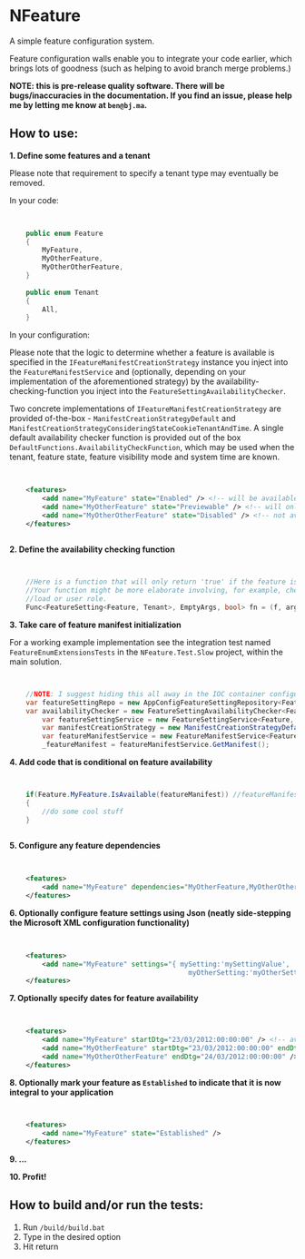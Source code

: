 NFeature
====

A simple feature configuration system. 

Feature configuration walls enable you to integrate your code earlier, which brings lots of goodness (such as helping to avoid branch merge problems.)

**NOTE: this is pre-release quality software. There will be bugs/inaccuracies in the documentation. If you find an issue, please help me by letting me know at ```ben@bj.ma```.**

How to use:
--------
**1. Define some features and a tenant**

Please note that requirement to specify a tenant type may eventually be removed.	
	
In your code:

```C#

	
	public enum Feature
	{
		MyFeature,
		MyOtherFeature,
		MyOtherOtherFeature,
	}
		
	public enum Tenant
	{
		All, 
	}

```

In your configuration:

Please note that the logic to determine whether a feature is available is specified in the ```IFeatureManifestCreationStrategy``` instance you inject into the ```FeatureManifestService``` and (optionally, depending on your implementation of the aforementioned strategy) by the availability-checking-function you inject into the ```FeatureSettingAvailabilityChecker```. 

Two concrete implementations of ```IFeatureManifestCreationStrategy``` are provided of-the-box - ```ManifestCreationStrategyDefault``` and ```ManifestCreationStrategyConsideringStateCookieTenantAndTime```. A single default availability checker function is provided out of the box ```DefaultFunctions.AvailabilityCheckFunction```, which may be used when the tenant, feature state, feature visibility mode and system time are known.

```XML

	
    <features>
		<add name="MyFeature" state="Enabled" /> <!-- will be available to all -->
		<add name="MyOtherFeature" state="Previewable" /> <!-- will only be available to users who meet the feature-preview criteria* -->
		<add name="MyOtherOtherFeature" state="Disabled" /> <!-- not available -->
	</features>
	
```

**2. Define the availability checking function**


```C#


	//Here is a function that will only return 'true' if the feature is TestFeatureA
	//Your function might be more elaborate involving, for example, checking of site 
	//load or user role. 
	Func<FeatureSetting<Feature, Tenant>, EmptyArgs, bool> fn = (f, args) => f == Feature.TestFeatureA; 

```

**3. Take care of feature manifest initialization**

For a working example implementation see the integration test named ```FeatureEnumExtensionsTests``` in the ```NFeature.Test.Slow``` project, within the main solution.

```C#


	//NOTE: I suggest hiding this all away in the IOC container configuration	
	var featureSettingRepo = new AppConfigFeatureSettingRepository<Feature, Tenant>();
	var availabilityChecker = new FeatureSettingAvailabilityChecker<Feature, Tenant>(fn); //from step 2      
        var featureSettingService = new FeatureSettingService<Feature, Tenant, EmptyArgs>(availabilityChecker, featureSettingRepo);
        var manifestCreationStrategy = new ManifestCreationStrategyDefault(featureSettingRepo, featureSettingService); //we use the default for this example
        var featureManifestService = new FeatureManifestService<Feature>(manifestCreationStrategy);
        _featureManifest = featureManifestService.GetManifest();	


```

**4. Add code that is conditional on feature availability**
	
```C#


	if(Feature.MyFeature.IsAvailable(featureManifest)) //featureManifest ideally supplied via IOC container
	{
		//do some cool stuff
	}
	
```

**5. Configure any feature dependencies**

```XML

	
    <features>
		<add name="MyFeature" dependencies="MyOtherFeature,MyOtherOtherFeature" />
	</features>

```

**6. Optionally configure feature settings using Json (neatly side-stepping the Microsoft XML configuration functionality)**
	
```XML

	
	<features>
		<add name="MyFeature" settings="{ mySetting:'mySettingValue', 
						   	                myOtherSetting:'myOtherSettingValue' }" />
	</features>

```

**7. Optionally specify dates for feature availability**

```XML

	
    <features>
		<add name="MyFeature" startDtg="23/03/2012:00:00:00" /> <!-- available from 23rd March 2012 forever -->
		<add name="MyOtherFeature" startDtg="23/03/2012:00:00:00" endDtg="24/03/2012:00:00:00" /> <!-- available from 23rd March 2012 until the 24th -->
		<add name="MyOtherOtherFeature" endDtg="24/03/2012:00:00:00" /> <!-- available until 24th March 2012 -->
	</features>

```

**8. Optionally mark your feature as ```Established``` to indicate that it is now integral to your application**

```XML

	
	<features>
		<add name="MyFeature" state="Established" />
	</features>

```

**9. ...**

**10. Profit!**


How to build and/or run the tests:
--------

1. Run `/build/build.bat`
1. Type in the desired option
1. Hit return